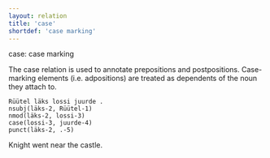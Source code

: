 ```yaml
---
layout: relation
title: 'case'
shortdef: 'case marking'
---
```

case: case marking

The case relation is used to annotate prepositions and postpositions. Case-marking elements (i.e. adpositions) are treated as dependents of the noun they attach to.

~~~ sdparse
Rüütel läks lossi juurde .
nsubj(läks-2, Rüütel-1)
nmod(läks-2, lossi-3)
case(lossi-3, juurde-4)
punct(läks-2, .-5)
~~~

Knight went near the castle.

